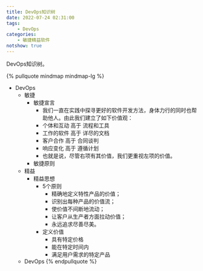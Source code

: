 ```yaml
---
title: DevOps知识树   
date: 2022-07-24 02:31:00  
tags: 
    - DevOps
categories: 
    - 敏捷精益软件
notshow: true  
---
```


DevOps知识树。
<!-- more -->

{% pullquote mindmap mindmap-lg %}
- DevOps
    - 敏捷
        - 敏捷宣言
            - 我们一直在实践中探寻更好的软件开发方法，身体力行的同时也帮助他人。由此我们建立了如下价值观：
            - 个体和互动 高于 流程和工具
            - 工作的软件 高于 详尽的文档
            - 客户合作 高于 合同谈判
            - 响应变化 高于 遵循计划
            - 也就是说，尽管右项有其价值，我们更重视左项的价值。
        - 敏捷原则 
    - 精益
        - 精益思想
            - 5个原则
                - 精确地定义特性产品的价值；
                - 识别出每种产品的价值流；
                - 使价值不间断地流动；
                - 让客户从生产者方面拉动价值；
                - 永远追求尽善尽美。
            - 定义价值
                - 具有特定价格
                - 能在特定时间内
                - 满足用户需求的特定产品
    - DevOps
{% endpullquote %}